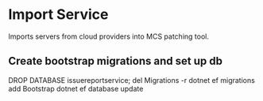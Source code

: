 # Import Service
Imports servers from cloud providers into MCS patching tool.

## Create bootstrap migrations and set up db
DROP DATABASE issuereportservice;
del Migrations -r
dotnet ef migrations add Bootstrap
dotnet ef database update